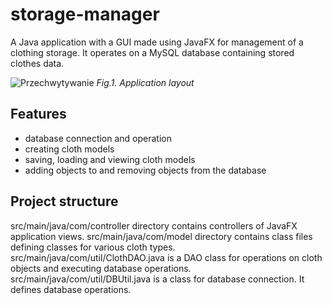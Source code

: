 # storage-manager
A Java application with a GUI made using JavaFX for management of a clothing storage. It operates on a MySQL database containing stored clothes data.

![Przechwytywanie](https://github.com/mickol111/storage-manager/assets/22640141/d3dd9296-3c1d-4054-8e79-7a877ce36c16)
<i>Fig.1. Application layout</i>

## Features
- database connection and operation
- creating cloth models
- saving, loading and viewing cloth models
- adding objects to and removing objects from the database

## Project structure
src/main/java/com/controller directory contains controllers of JavaFX application views.
src/main/java/com/model directory contains class files defining classes for various cloth types.
src/main/java/com/util/ClothDAO.java is a DAO class for operations on cloth objects and executing database operations.
src/main/java/com/util/DBUtil.java is a class for database connection. It defines database operations.
